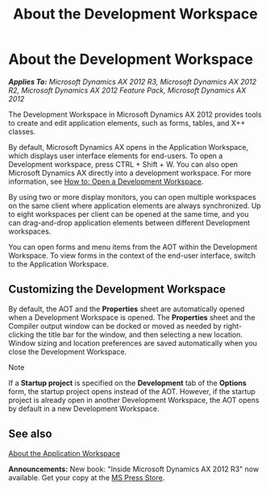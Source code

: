 ﻿---
title: About the Development Workspace
TOCTitle: About the Development Workspace
ms:assetid: dba12337-0740-4259-bb5b-30b52cb33a40
ms:mtpsurl: https://msdn.microsoft.com/en-us/library/Gg864386(v=AX.60)
ms:contentKeyID: 35252074
ms.date: 05/18/2015
mtps_version: v=AX.60
---

# About the Development Workspace 


_**Applies To:** Microsoft Dynamics AX 2012 R3, Microsoft Dynamics AX 2012 R2, Microsoft Dynamics AX 2012 Feature Pack, Microsoft Dynamics AX 2012_

The Development Workspace in Microsoft Dynamics AX 2012 provides tools to create and edit application elements, such as forms, tables, and X++ classes.

By default, Microsoft Dynamics AX opens in the Application Workspace, which displays user interface elements for end-users. To open a Development workspace, press CTRL + Shift + W. You can also open Microsoft Dynamics AX directly into a development workspace. For more information, see [How to: Open a Development Workspace](how-to-open-a-development-workspace.md).

By using two or more display monitors, you can open multiple workspaces on the same client where application elements are always synchronized. Up to eight workspaces per client can be opened at the same time, and you can drag-and-drop application elements between different Development workspaces.

You can open forms and menu items from the AOT within the Development Workspace. To view forms in the context of the end-user interface, switch to the Application Workspace.

## Customizing the Development Workspace

By default, the AOT and the **Properties** sheet are automatically opened when a Development Workspace is opened. The **Properties** sheet and the Compiler output window can be docked or moved as needed by right-clicking the title bar for the window, and then selecting a new location. Window sizing and location preferences are saved automatically when you close the Development Workspace.


> [!NOTE]
> <P>If a <STRONG>Startup project</STRONG> is specified on the <STRONG>Development</STRONG> tab of the <STRONG>Options</STRONG> form, the startup project opens instead of the AOT. However, if the startup project is already open in another Development Workspace, the AOT opens by default in a new Development Workspace.</P>



## See also

[About the Application Workspace](about-the-application-workspace.md)

  
**Announcements:** New book: "Inside Microsoft Dynamics AX 2012 R3" now available. Get your copy at the [MS Press Store](https://www.microsoftpressstore.com/store/inside-microsoft-dynamics-ax-2012-r3-9780735685109).

